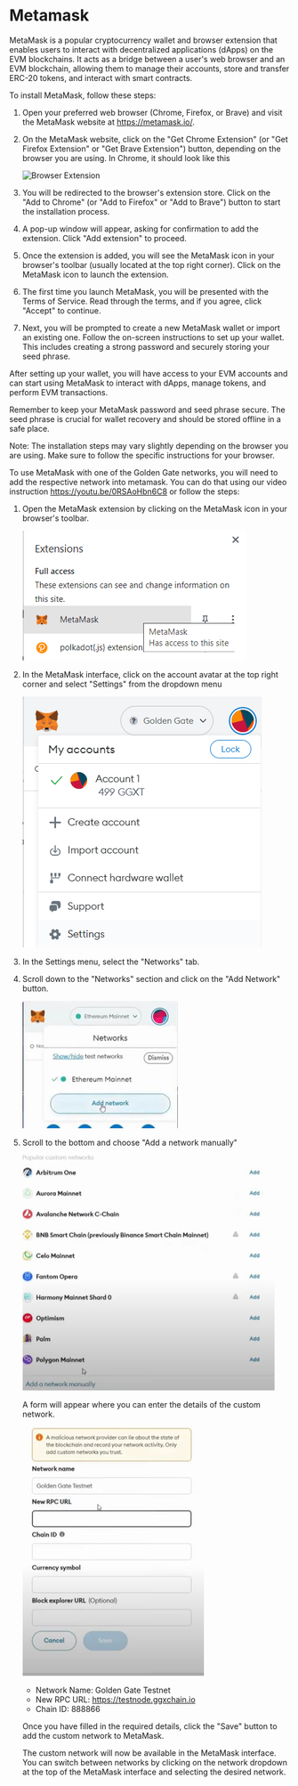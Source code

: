 # Metamask

MetaMask is a popular cryptocurrency wallet and browser extension that enables users to interact with decentralized applications (dApps) on the EVM blockchains. It acts as a bridge between a user's web browser and an EVM blockchain, allowing them to manage their accounts, store and transfer ERC-20 tokens, and interact with smart contracts.


To install MetaMask, follow these steps:

1. Open your preferred web browser (Chrome, Firefox, or Brave) and visit the MetaMask website at <https://metamask.io/>.

2. On the MetaMask website, click on the "Get Chrome Extension" (or "Get Firefox Extension" or "Get Brave Extension") button, depending on the browser you are using. In Chrome, it should look like this

    ![Browser Extension](../../.gitbook/assets/browser-extension.JPG)

3. You will be redirected to the browser's extension store. Click on the "Add to Chrome" (or "Add to Firefox" or "Add to Brave") button to start the installation process.

4. A pop-up window will appear, asking for confirmation to add the extension. Click "Add extension" to proceed.

5. Once the extension is added, you will see the MetaMask icon in your browser's toolbar (usually located at the top right corner). Click on the MetaMask icon to launch the extension.

6. The first time you launch MetaMask, you will be presented with the Terms of Service. Read through the terms, and if you agree, click "Accept" to continue.

7. Next, you will be prompted to create a new MetaMask wallet or import an existing one. Follow the on-screen instructions to set up your wallet. This includes creating a strong password and securely storing your seed phrase.

After setting up your wallet, you will have access to your EVM accounts and can start using MetaMask to interact with dApps, manage tokens, and perform EVM transactions.

Remember to keep your MetaMask password and seed phrase secure. The seed phrase is crucial for wallet recovery and should be stored offline in a safe place.

Note: The installation steps may vary slightly depending on the browser you are using. Make sure to follow the specific instructions for your browser.

To use MetaMask with one of the Golden Gate networks, you will need to add the respective network into metamask. You can do that using our video instruction <https://youtu.be/0RSAoHbn6C8> or follow the steps:

1.  Open the MetaMask extension by clicking on the MetaMask icon in your browser's toolbar.

    ![](../../.gitbook/assets/open-metamask-extension.png "Open metamask extension")

2.  In the MetaMask interface, click on the account avatar at the top right corner and select "Settings" from the dropdown menu

    ![](../../.gitbook/assets/metamask-settings.png "Metamask settings")

3. In the Settings menu, select the "Networks" tab.

4.  Scroll down to the "Networks" section and click on the "Add Network" button.

    ![](../../.gitbook/assets/add-network.jpg "Add network")

5.  Scroll to the bottom and choose "Add a network manually"

    ![](../../.gitbook/assets/add-network-manually.jpg "Add network manually")

    A form will appear where you can enter the details of the custom network.

    ![](../../.gitbook/assets/configuring-network.jpg "Configure Metamask's Network")

    * Network Name: Golden Gate Testnet
    * New RPC URL: https://testnode.ggxchain.io
    * Chain ID: 888866
    
    Once you have filled in the required details, click the "Save" button to add the custom network to MetaMask.
    
    The custom network will now be available in the MetaMask interface. You can switch between networks by clicking on the network dropdown at the top of the MetaMask interface and selecting the desired network.
